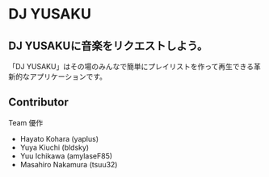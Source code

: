 # DJ YUSAKU

## DJ YUSAKUに音楽をリクエストしよう。

「DJ YUSAKU」はその場のみんなで簡単にプレイリストを作って再生できる革新的なアプリケーションです。  

## Contributor
Team 優作
- Hayato Kohara (yaplus)
- Yuya Kiuchi (bldsky)
- Yuu Ichikawa (amylaseF85)
- Masahiro Nakamura (tsuu32)

